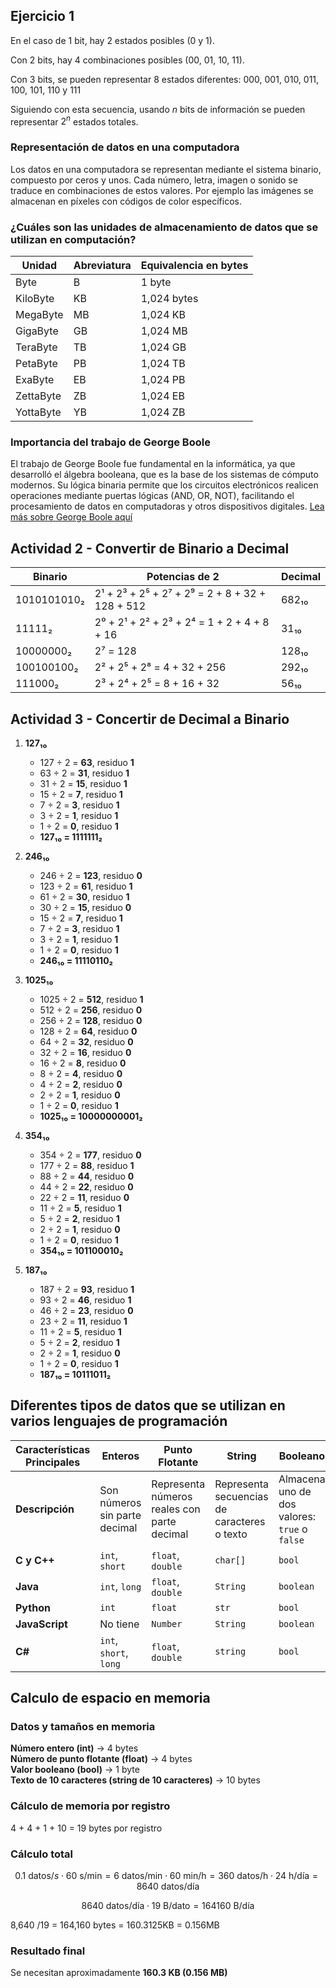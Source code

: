 ## Ejercicio 1
En el caso de 1 bit, hay 2 estados posibles (0 y 1). 

Con 2 bits, hay 4 combinaciones posibles (00, 01, 10, 11). 

Con 3 bits, se pueden representar 8 estados diferentes: 000, 001, 010, 011, 100, 101, 110 y 111

Siguiendo con esta secuencia, usando $n$ bits de información se pueden representar $2^{n}$ estados totales.

### Representación de datos en una computadora
Los datos en una computadora se representan mediante el sistema binario, compuesto por ceros y unos. Cada número, letra, imagen o sonido se traduce en combinaciones de estos valores. Por ejemplo las imágenes se almacenan en píxeles con códigos de color específicos. 

### ¿Cuáles son las unidades de almacenamiento de datos que se utilizan en computación? 
| Unidad        | Abreviatura | Equivalencia en bytes |
|--------------|------------|-------------------------|
| Byte         | B          | 1 byte      |
| KiloByte     | KB         | 1,024 bytes |
| MegaByte     | MB         | 1,024 KB    |
| GigaByte     | GB         | 1,024 MB    |
| TeraByte     | TB         | 1,024 GB    |
| PetaByte     | PB         | 1,024 TB    |
| ExaByte      | EB         | 1,024 PB    |
| ZettaByte    | ZB         | 1,024 EB    |
| YottaByte    | YB         | 1,024 ZB    |

### Importancia del trabajo de George Boole
El trabajo de George Boole fue fundamental en la informática, ya que desarrolló el álgebra booleana, que es la base de los sistemas de cómputo modernos. Su lógica binaria permite que los circuitos electrónicos realicen operaciones mediante puertas lógicas (AND, OR, NOT), facilitando el procesamiento de datos en computadoras y otros dispositivos digitales.
[Lea más sobre George Boole aquí](https://linguistica.gea.lat/la-importancia-del-algebra-booleana-en-la-era-digital/?utm_source=chatgpt.com)


## Actividad 2 - Convertir de Binario a Decimal 
| Binario       | Potencias de 2             | Decimal |
|--------------|---------------------------------------|---------|
| 1010101010₂  | 2¹ + 2³ + 2⁵ + 2⁷ + 2⁹ = 2 + 8 + 32 + 128 + 512  | 682₁₀  |
| 11111₂       | 2⁰ + 2¹ + 2² + 2³ + 2⁴ = 1 + 2 + 4 + 8 + 16  | 31₁₀  |
| 10000000₂    | 2⁷ = 128  | 128₁₀  |
| 100100100₂   | 2² + 2⁵ + 2⁸ = 4 + 32 + 256  | 292₁₀  |
| 111000₂      | 2³ + 2⁴ + 2⁵ = 8 + 16 + 32  | 56₁₀  |



  ## Actividad 3 - Concertir de Decimal a Binario

1. **127₁₀**  
   - 127 ÷ 2 = **63**, residuo **1**  
   - 63 ÷ 2 = **31**, residuo **1**  
   - 31 ÷ 2 = **15**, residuo **1**  
   - 15 ÷ 2 = **7**, residuo **1**  
   - 7 ÷ 2 = **3**, residuo **1**  
   - 3 ÷ 2 = **1**, residuo **1**  
   - 1 ÷ 2 = **0**, residuo **1**  
   - **127₁₀ = 1111111₂** 

2. **246₁₀**  
   - 246 ÷ 2 = **123**, residuo **0**  
   - 123 ÷ 2 = **61**, residuo **1**  
   - 61 ÷ 2 = **30**, residuo **1**  
   - 30 ÷ 2 = **15**, residuo **0**  
   - 15 ÷ 2 = **7**, residuo **1**  
   - 7 ÷ 2 = **3**, residuo **1**  
   - 3 ÷ 2 = **1**, residuo **1**  
   - 1 ÷ 2 = **0**, residuo **1**  
   - **246₁₀ = 11110110₂**  

3. **1025₁₀**  
   - 1025 ÷ 2 = **512**, residuo **1**  
   - 512 ÷ 2 = **256**, residuo **0**  
   - 256 ÷ 2 = **128**, residuo **0**  
   - 128 ÷ 2 = **64**, residuo **0**  
   - 64 ÷ 2 = **32**, residuo **0**  
   - 32 ÷ 2 = **16**, residuo **0**  
   - 16 ÷ 2 = **8**, residuo **0**  
   - 8 ÷ 2 = **4**, residuo **0**  
   - 4 ÷ 2 = **2**, residuo **0**  
   - 2 ÷ 2 = **1**, residuo **0**  
   - 1 ÷ 2 = **0**, residuo **1**  
   - **1025₁₀ = 10000000001₂**  

4. **354₁₀**  
   - 354 ÷ 2 = **177**, residuo **0**  
   - 177 ÷ 2 = **88**, residuo **1**  
   - 88 ÷ 2 = **44**, residuo **0**  
   - 44 ÷ 2 = **22**, residuo **0**  
   - 22 ÷ 2 = **11**, residuo **0**  
   - 11 ÷ 2 = **5**, residuo **1**  
   - 5 ÷ 2 = **2**, residuo **1**  
   - 2 ÷ 2 = **1**, residuo **0**  
   - 1 ÷ 2 = **0**, residuo **1**  
   - **354₁₀ = 101100010₂**  

5. **187₁₀**  
   - 187 ÷ 2 = **93**, residuo **1**  
   - 93 ÷ 2 = **46**, residuo **1**  
   - 46 ÷ 2 = **23**, residuo **0**  
   - 23 ÷ 2 = **11**, residuo **1**  
   - 11 ÷ 2 = **5**, residuo **1**  
   - 5 ÷ 2 = **2**, residuo **1**  
   - 2 ÷ 2 = **1**, residuo **0**  
   - 1 ÷ 2 = **0**, residuo **1**  
   - **187₁₀ = 10111011₂**  

## Diferentes tipos de datos que se utilizan en varios lenguajes de programación



| Características Principales | Enteros  | Punto Flotante | String   | Booleano  | Char |
|----------------------------|----------|---------------|----------|-----------|------|
| **Descripción**            | Son números sin parte decimal | Representa números reales con parte decimal | Representa secuencias de caracteres o texto | Almacena uno de dos valores: `true` o `false` | Representa un solo carácter alfanumérico |
| **C y C++**                | `int`, `short`  | `float`, `double`  | `char[]`  | `bool`  | `char`  |
| **Java**                   | `int`, `long`   | `float`, `double`  | `String`  | `boolean`  | `char`  |
| **Python**                 | `int`           | `float`            | `str`     | `bool`  | No tiene |
| **JavaScript**             | No tiene        | `Number`           | `String`  | `boolean`  | No tiene |
| **C#**                     | `int`, `short`, `long` | `float`, `double` | `string`  | `bool`  | `char`  |

## Calculo de espacio en memoria


### Datos y tamaños en memoria  
**Número entero (int)** → 4 bytes  
**Número de punto flotante (float)** → 4 bytes  
**Valor booleano (bool)** → 1 byte  
**Texto de 10 caracteres (string de 10 caracteres)** → 10 bytes  


### Cálculo de memoria por registro  
4 + 4 + 1 + 10 = 19 bytes por registro

### Cálculo total  
$$
0.1\text{ datos}/s \cdot 60\text{ s}/\text{min} = 6\text{ datos}/\text{min} \cdot 60\text{ min}/\text{h} = 360\text{ datos}/\text{h} \cdot 24\text{ h}/\text{día} = 8640\text{ datos}/\text{día}
$$

$$
8640\text{ datos}/\text{día} \cdot 19\text{ B}/\text{dato} = 164160\text{ B}/\text{día}
$$

8,640 /19 = 164,160 bytes = 160.3125KB = 0.156MB

### Resultado final  
Se necesitan aproximadamente **160.3 KB (0.156 MB)** 



